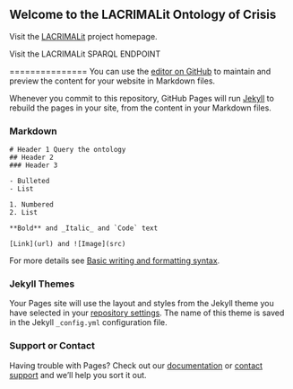 ## Welcome to the LACRIMALit Ontology of Crisis

Visit the [LACRIMALit](https://www.ims.forth.gr/en/project/view?id=219) project homepage.

Visit the LACRIMALit SPARQL ENDPOINT

===============
You can use the [editor on GitHub](https://github.com/LACRIMALit/LACRIMALit-Ontology-of-Crisis/edit/gh-pages/index.md) to maintain and preview the content for your website in Markdown files.

Whenever you commit to this repository, GitHub Pages will run [Jekyll](https://jekyllrb.com/) to rebuild the pages in your site, from the content in your Markdown files.

### Markdown

```
# Header 1 Query the ontology
## Header 2 
### Header 3

- Bulleted
- List

1. Numbered
2. List

**Bold** and _Italic_ and `Code` text

[Link](url) and ![Image](src)
```

For more details see [Basic writing and formatting syntax](https://docs.github.com/en/github/writing-on-github/getting-started-with-writing-and-formatting-on-github/basic-writing-and-formatting-syntax).

### Jekyll Themes

Your Pages site will use the layout and styles from the Jekyll theme you have selected in your [repository settings](https://github.com/LACRIMALit/LACRIMALit-Ontology-of-Crisis/settings/pages). The name of this theme is saved in the Jekyll `_config.yml` configuration file.

### Support or Contact

Having trouble with Pages? Check out our [documentation](https://docs.github.com/categories/github-pages-basics/) or [contact support](https://support.github.com/contact) and we’ll help you sort it out.
